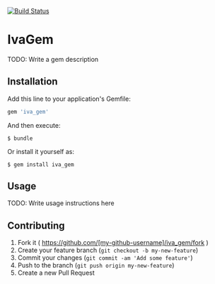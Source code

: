 [![Build Status](https://travis-ci.org/eddwin/iva_gem.svg?branch=master)](https://travis-ci.org/eddwin/iva_gem)

# IvaGem

TODO: Write a gem description

## Installation

Add this line to your application's Gemfile:

```ruby
gem 'iva_gem'
```

And then execute:

    $ bundle

Or install it yourself as:

    $ gem install iva_gem

## Usage

TODO: Write usage instructions here

## Contributing

1. Fork it ( https://github.com/[my-github-username]/iva_gem/fork )
2. Create your feature branch (`git checkout -b my-new-feature`)
3. Commit your changes (`git commit -am 'Add some feature'`)
4. Push to the branch (`git push origin my-new-feature`)
5. Create a new Pull Request
